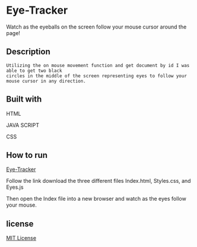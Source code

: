 # Eye-Tracker
Watch as the eyeballs on the screen follow your mouse cursor around the page!
## Description
```
Utilizing the on mouse movement function and get document by id I was able to get two black 
circles in the middle of the screen representing eyes to follow your mouse cursor in any direction.  
```
## Built with 
HTML 

JAVA SCRIPT 

CSS
## How to run
[Eye-Tracker](https://github.com/DevinCrews/Eye-Tracker)

Follow the link download the three different files Index.html, Styles.css, and Eyes.js 

Then open the Index file into a new browser and watch as the eyes follow your mouse.

## license 
[MIT License](https://github.com/DevinCrews/Eye-Tracker/blob/main/LICENSE)
